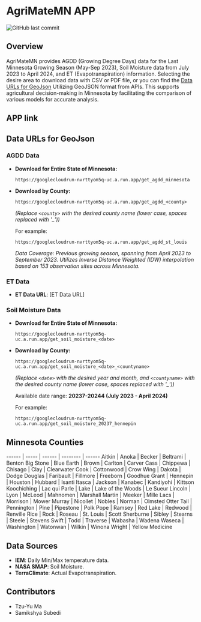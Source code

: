 # AgriMateMN APP
![GitHub last commit](https://img.shields.io/github/last-commit/TzuYuMa/AgriMateMN?style=for-the-badge)

## Overview  
AgriMateMN provides AGDD (Growing Degree Days) data for the Last Minnesota Growing Season (May-Sep 2023), Soil Moisture data from July 2023 to April 2024, and ET (Evapotranspiration) information. Selecting the desire area to download data with CSV or PDF file, or you can find the [Data URLs for GeoJson](#data-urls-for-geojson) Utilizing GeoJSON format from APIs. This supports agricultural decision-making in Minnesota by facilitating the comparison of various models for accurate analysis.

## APP link

## Data URLs for GeoJson
### AGDD Data
- **Download for Entire State of Minnesota:**
  ```plaintext
  https://googlecloudrun-nvrttyom5q-uc.a.run.app/get_agdd_minnesota
  ```

- **Download by County:**
  ```plaintext
  https://googlecloudrun-nvrttyom5q-uc.a.run.app/get_agdd_<county>
  ```
  *(Replace `<county>` with the desired county name (lower case, spaces replaced with '_'))*

  For example:
  ```plaintext
  https://googlecloudrun-nvrttyom5q-uc.a.run.app/get_agdd_st_louis
  ```

  *Data Coverage: Previous growing season, spanning from April 2023 to September 2023. Utilizes Inverse Distance Weighted (IDW) interpolation based on 153 observation sites across Minnesota.*

### ET Data
- **ET Data URL**: [ET Data URL]

### Soil Moisture Data
- **Download for Entire State of Minnesota:**
  ```plaintext
  https://googlecloudrun-nvrttyom5q-uc.a.run.app/get_soil_moisture_<date>
  ```

- **Download by County:**
  ```plaintext
  https://googlecloudrun-nvrttyom5q-uc.a.run.app/get_soil_moisture_<date>_<countyname>
  ```
  *(Replace `<date>` with the desired year and month, and `<countyname>` with the desired county name (lower case, spaces replaced with '_'))*

  Available date range: **20237-20244 (July 2023 - April 2024)**

  For example:
  ```plaintext
  https://googlecloudrun-nvrttyom5q-uc.a.run.app/get_soil_moisture_20237_hennepin
  ```
## Minnesota Counties

------ | ----- | ------ | -------- | ------
Aitkin | Anoka | Becker | Beltrami | Benton
Big Stone | Blue Earth | Brown | Carlton | Carver
Cass | Chippewa | Chisago | Clay | Clearwater
Cook | Cottonwood | Crow Wing | Dakota | Dodge
Douglas | Faribault | Fillmore | Freeborn | Goodhue
Grant | Hennepin | Houston | Hubbard | Isanti
Itasca | Jackson | Kanabec | Kandiyohi | Kittson
Koochiching | Lac qui Parle | Lake | Lake of the Woods | Le Sueur
Lincoln | Lyon | McLeod | Mahnomen | Marshall
Martin | Meeker | Mille Lacs | Morrison | Mower
Murray | Nicollet | Nobles | Norman | Olmsted
Otter Tail | Pennington | Pine | Pipestone | Polk
Pope | Ramsey | Red Lake | Redwood | Renville
Rice | Rock | Roseau | St. Louis | Scott
Sherburne | Sibley | Stearns | Steele | Stevens
Swift | Todd | Traverse | Wabasha | Wadena
Waseca | Washington | Watonwan | Wilkin | Winona
Wright | Yellow Medicine


## Data Sources 
- **IEM**: Daily Min/Max temperature data.
- **NASA SMAP**: Soil Moisture.
- **TerraClimate**: Actual Evapotranspiration.
  
## Contributors 
- Tzu-Yu Ma  
- Samikshya Subedi
